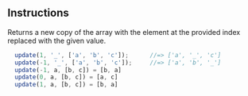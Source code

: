## Instructions

Returns a new copy of the array with the element at the provided index
replaced with the given value.

```js
  update(1, '_', ['a', 'b', 'c']);      //=> ['a', '_', 'c']
  update(-1, '_', ['a', 'b', 'c']);     //=> ['a', 'b', '_']
  update(-1, a, [b, c]) = [b, a]
  update(0, a, [b, c]) = [a, c]
  update(1, a, [b, c]) = [b, a]
```
